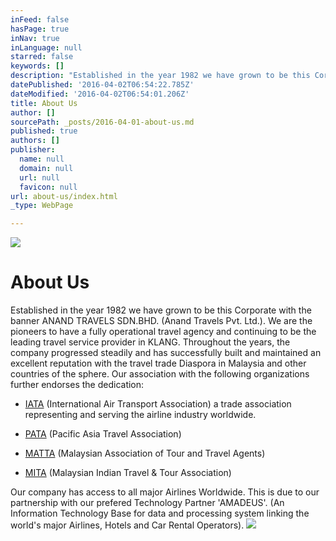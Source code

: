 ```yaml
---
inFeed: false
hasPage: true
inNav: true
inLanguage: null
starred: false
keywords: []
description: "Established in the year 1982 we have grown to be this Corporate with the banner ANAND TRAVELS SDN.BHD. (Anand Travels Pvt. Ltd.). We are the pioneers to have a fully operational travel agency and continuing to be the leading travel service provider in KLANG. Throughout the years, the company progressed steadily and has successfully built and maintained an excellent reputation with the travel trade Diaspora in Malaysia and other countries of the sphere. Our association with the following organizations further endorses the dedication:\_"
datePublished: '2016-04-02T06:54:22.785Z'
dateModified: '2016-04-02T06:54:01.206Z'
title: About Us
author: []
sourcePath: _posts/2016-04-01-about-us.md
published: true
authors: []
publisher:
  name: null
  domain: null
  url: null
  favicon: null
url: about-us/index.html
_type: WebPage

---
```

![](https://the-grid-user-content.s3-us-west-2.amazonaws.com/094f26c0-b514-4083-a7b2-8a7da4dcc6c7.jpg)

# About Us

Established in the year 1982 we have grown to be this Corporate with the banner ANAND TRAVELS SDN.BHD. (Anand Travels Pvt. Ltd.). We are the pioneers to have a fully operational travel agency and continuing to be the leading travel service provider in KLANG. Throughout the years, the company progressed steadily and has successfully built and maintained an excellent reputation with the travel trade Diaspora in Malaysia and other countries of the sphere. Our association with the following organizations further endorses the dedication: 

* [IATA][0] (International Air Transport Association) a trade association representing and serving the airline industry worldwide. 

* [PATA][1] (Pacific Asia Travel Association) 

* [MATTA][2] (Malaysian Association of Tour and Travel Agents) 

* [MITA][3] (Malaysian Indian Travel & Tour Association) 

Our company has access to all major Airlines Worldwide. This is due to our partnership with our prefered Technology Partner 'AMADEUS'. (An Information Technology Base for data and processing system linking the world's major Airlines, Hotels and Car Rental Operators).
![](https://s3-us-west-2.amazonaws.com/the-grid-img/p/3cef0f00b2dbf0876b91c2fb32c5ee3c647c1c37.jpg)

[0]: www.iata.org
[1]: www.pata.org.my
[2]: www.matta.org.my
[3]: www.mita.org.my